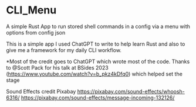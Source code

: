 # CLI_Menu
A simple Rust App to run stored shell commands in a config via a menu with options from config json

This is a simple app I used ChatGPT to write to help learn Rust and also to give me a framework for my daily CLI workflow.


*Most of the credit goes to ChatGPT which wrote most of the code. Thanks to @Scott Pack for his talk at BSides 2023 (https://www.youtube.com/watch?v=b_pkz4kDfq0) which helped set the stage


Sound Effects credit Pixabay
https://pixabay.com/sound-effects/whoosh-6316/
https://pixabay.com/sound-effects/message-incoming-132126/
